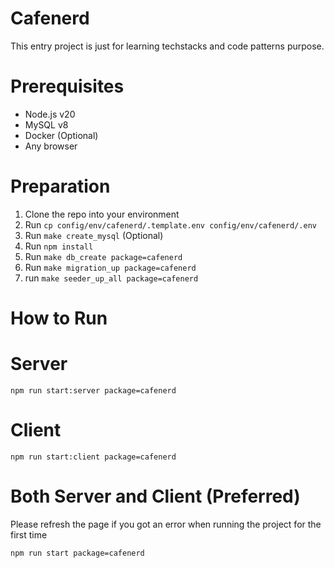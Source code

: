 # Cafenerd

This entry project is just for learning techstacks and code patterns purpose.

# Prerequisites

- Node.js v20
- MySQL v8
- Docker (Optional)
- Any browser

# Preparation

1. Clone the repo into your environment
2. Run `cp config/env/cafenerd/.template.env config/env/cafenerd/.env`
3. Run `make create_mysql` (Optional)
4. Run `npm install`
5. Run `make db_create package=cafenerd`
6. Run `make migration_up package=cafenerd`
7. run `make seeder_up_all package=cafenerd`

# How to Run

# Server

```
npm run start:server package=cafenerd
```

# Client

```
npm run start:client package=cafenerd
```

# Both Server and Client (Preferred)

Please refresh the page if you got an error when running the project for the first time

```
npm run start package=cafenerd
```
